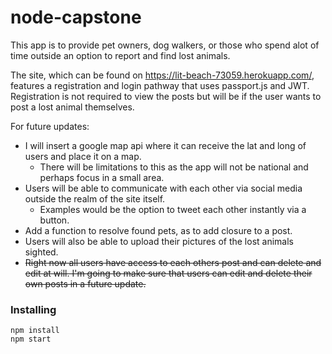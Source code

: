 # node-capstone

This app is to provide pet owners, dog walkers, or those who spend alot of time outside an option to report and find lost animals. 

The site, which can be found on https://lit-beach-73059.herokuapp.com/, features a registration and login pathway that uses passport.js and JWT. Registration is not required to view the posts but will be if the user wants to post a lost animal themselves. 

For future updates:
  * I will insert a google map api where it can receive the lat and long of users and place it on a map.
    * There will be limitations to this as the app will not be national and perhaps focus in a small area. 
  * Users will be able to communicate with each other via social media outside the realm of the site itself.
    * Examples would be the option to tweet each other instantly via a button.
  * Add a function to resolve found pets, as to add closure to a post.
  * Users will also be able to upload their pictures of the lost animals sighted.
  * ~~Right now all users have access to each others post and can delete and edit at will. I'm going to make sure that users can edit and delete their own posts in a future update.~~


### Installing
```
npm install
npm start
```
